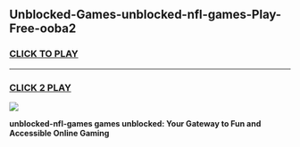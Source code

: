 
## Unblocked-Games-unblocked-nfl-games-Play-Free-ooba2
<h3>
<a href="https://premium76.site?title=unblocked-nfl-games&ref=21A">CLICK TO PLAY</a></h3>
<hr>

<h3>
<a href="https://premium76.site?title=unblocked-nfl-games&ref=21A">CLICK 2 PLAY</a>
  
</h3>

<a href="https://premium76.site?title=unblocked-nfl-games&ref=21A"><img src="https://clearcache.store/games.png"></a>


**unblocked-nfl-games games unblocked: Your Gateway to Fun and Accessible Online Gaming**
